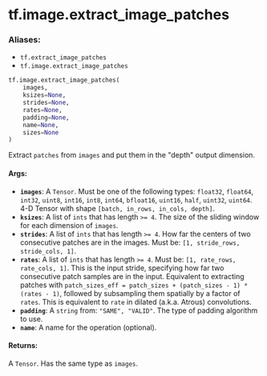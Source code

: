<div itemscope itemtype="http://developers.google.com/ReferenceObject">
<meta itemprop="name" content="tf.image.extract_image_patches" />
<meta itemprop="path" content="Stable" />
</div>

# tf.image.extract_image_patches

### Aliases:

* `tf.extract_image_patches`
* `tf.image.extract_image_patches`

``` python
tf.image.extract_image_patches(
    images,
    ksizes=None,
    strides=None,
    rates=None,
    padding=None,
    name=None,
    sizes=None
)
```

Extract `patches` from `images` and put them in the "depth" output dimension.

#### Args:

* <b>`images`</b>: A `Tensor`. Must be one of the following types: `float32`, `float64`, `int32`, `uint8`, `int16`, `int8`, `int64`, `bfloat16`, `uint16`, `half`, `uint32`, `uint64`.
    4-D Tensor with shape `[batch, in_rows, in_cols, depth]`.
* <b>`ksizes`</b>: A list of `ints` that has length `>= 4`.
    The size of the sliding window for each dimension of `images`.
* <b>`strides`</b>: A list of `ints` that has length `>= 4`.
    How far the centers of two consecutive patches are in
    the images. Must be: `[1, stride_rows, stride_cols, 1]`.
* <b>`rates`</b>: A list of `ints` that has length `>= 4`.
    Must be: `[1, rate_rows, rate_cols, 1]`. This is the
    input stride, specifying how far two consecutive patch samples are in the
    input. Equivalent to extracting patches with
    `patch_sizes_eff = patch_sizes + (patch_sizes - 1) * (rates - 1)`, followed by
    subsampling them spatially by a factor of `rates`. This is equivalent to
    `rate` in dilated (a.k.a. Atrous) convolutions.
* <b>`padding`</b>: A `string` from: `"SAME", "VALID"`.
    The type of padding algorithm to use.
* <b>`name`</b>: A name for the operation (optional).


#### Returns:

A `Tensor`. Has the same type as `images`.